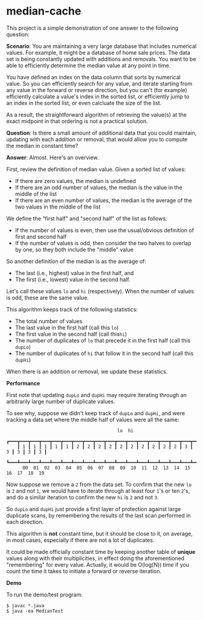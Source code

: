 # median-cache

This project is a simple demonstration of one answer to the following question:

**Scenario**: You are maintaining a very large database that includes numerical values. For example, it might be a database of home sale prices. The data set is being constantly updated with additions and removals. You want to be able to efficiently determine the median value at any point in time.

You have defined an index on the data column that sorts by numerical value. So you can efficiently search for any value, and iterate starting from any value in the forward or reverse direction, but you can't (for example) efficiently calculate a value's index in the sorted list, or efficiently jump to an index in the sorted list, or even calcluate the size of the list.

As a result, the straightforward algorithm of retrieving the value(s) at the exact midpoint in that ordering is not a practical solution.

**Question**: Is there a small amount of additional data that you could maintain, updating with each addition or removal, that would allow you to compute the median in constant time?

**Answer**: Almost. Here's an overview.

First, review the definition of median value. Given a sorted list of values:

* If there are zero values, the median is undefined
* If there are an odd number of values, the median is the value in the middle of the list
* If there are an even number of values, the median is the average of the two values in the middle of the list

We define the "first half" and "second half" of the list as follows:

* If the number of values is even, then use the usual/obvious definition of first and second half
* If the number of values is odd, then consider the two halves to overlap by one, so they both include the "middle" value

So another definition of the median is as the average of:
* The last (i.e., highest) value in the first half, and
* The first (i.e., lowest) value in the second half.

Let's call these values `lo` and `hi` (respectively). When the number of values is odd, these are the same value.

This algorithm keeps track of the following statistics:

* The total number of values
* The last value in the first half (call this `lo`)
* The first value in the second half (call this`hi`)
* The number of duplicates of `lo` that precede it in the first half (call this `dupLo`)
* The number of duplicates of `hi` that follow it in the second half (call this `dupHi`)

When there is an addition or removal, we update these statistics.

**Performance**

First note that updating `dupLo` and `dupHi` may require iterating through an arbitrarily large number of duplicate values.

To see why, suppose we didn't keep track of `dupLo` and `dupHi`, and were tracking a data set where the middle half of values were all the same:
```
                                         lo  hi
    ┏━━━┳━━━┳━━━┳━━━┳━━━┳━━━┳━━━┳━━━┳━━━┳━━━┳━━━┳━━━┳━━━┳━━━┳━━━┳━━━┳━━━┳━━━┳━━━┳━━━┓
    ┃ 1 ┃ 1 ┃ 1 ┃ 1 ┃ 1 ┃ 2 ┃ 2 ┃ 2 ┃ 2 ┃ 2 ┃ 2 ┃ 2 ┃ 2 ┃ 2 ┃ 2 ┃ 3 ┃ 3 ┃ 3 ┃ 3 ┃ 3 ┃
    ┗━━━┻━━━┻━━━┻━━━┻━━━┻━━━┻━━━┻━━━┻━━━┻━━━┻━━━┻━━━┻━━━┻━━━┻━━━┻━━━┻━━━┻━━━┻━━━┻━━━┛
      00  01  02  03  04  05  06  07  08  09  10  11  12  13  14  15  16  17  18  19
```
Now suppose we remove a `2` from the data set. To confirm that the new `lo` is `2` and not `1`, we would have to iterate through at least four `1`'s or ten `2`'s, and do a similar iteration to confirm the new `hi` is `2` and not `3`.

So `dupLo` and `dupHi` just provide a first layer of protection against large duplicate scans, by remembering the results of the last scan performed in each direction.

This algorithm is **not** constant time, but it should be close to it, on average, in most cases, especially if there are not a lot of duplicates.

It could be made officially constant time by keeping another table of **unique** values along with their multiplicities, in effect doing the aforementioned "remembering" for every value. Actually, it would be O(log(N)) time if you count the time it takes to initiate a forward or reverse iteration.

**Demo**

To run the demo/test program:
```shell
$ javac *.java
$ java -ea MedianTest
```
